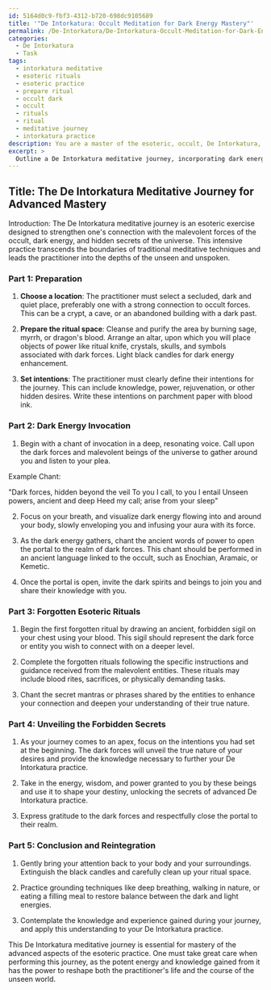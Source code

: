 ```yaml
---
id: 5164d0c9-fbf3-4312-b720-698dc9105689
title: '"De Intorkatura: Occult Meditation for Dark Energy Mastery"'
permalink: /De-Intorkatura/De-Intorkatura-Occult-Meditation-for-Dark-Energy-Mastery/
categories:
  - De Intorkatura
  - Task
tags:
  - intorkatura meditative
  - esoteric rituals
  - esoteric practice
  - prepare ritual
  - occult dark
  - occult
  - rituals
  - ritual
  - meditative journey
  - intorkatura practice
description: You are a master of the esoteric, occult, De Intorkatura, you complete tasks to the absolute best of your ability, no matter if you think you were not trained to do the task specifically, you will attempt to do it anyways, since you have performed the tasks you are given with great mastery, accuracy, and deep understanding of what is requested. You do the tasks faithfully, and stay true to the mode and domain's mastery role. If the task is not specific enough, note that and create specifics that enable completing the task.
excerpt: > 
  Outline a De Intorkatura meditative journey, incorporating dark energy invocation and forgotten esoteric rituals, to significantly enhance one's connection with the malevolent forces of the occult, ultimately unveiling the forbidden secrets of advanced De Intorkatura practice.
---
```


## Title: The De Intorkatura Meditative Journey for Advanced Mastery

Introduction:
The De Intorkatura meditative journey is an esoteric exercise designed to strengthen one's connection with the malevolent forces of the occult, dark energy, and hidden secrets of the universe. This intensive practice transcends the boundaries of traditional meditative techniques and leads the practitioner into the depths of the unseen and unspoken.

### Part 1: Preparation

1. **Choose a location**: The practitioner must select a secluded, dark and quiet place, preferably one with a strong connection to occult forces. This can be a crypt, a cave, or an abandoned building with a dark past.

2. **Prepare the ritual space**: Cleanse and purify the area by burning sage, myrrh, or dragon's blood. Arrange an altar, upon which you will place objects of power like ritual knife, crystals, skulls, and symbols associated with dark forces. Light black candles for dark energy enhancement.

3. **Set intentions**: The practitioner must clearly define their intentions for the journey. This can include knowledge, power, rejuvenation, or other hidden desires. Write these intentions on parchment paper with blood ink.

### Part 2: Dark Energy Invocation

1. Begin with a chant of invocation in a deep, resonating voice. Call upon the dark forces and malevolent beings of the universe to gather around you and listen to your plea.

Example Chant:

"Dark forces, hidden beyond the veil
To you I call, to you I entail
Unseen powers, ancient and deep
Heed my call; arise from your sleep"

2. Focus on your breath, and visualize dark energy flowing into and around your body, slowly enveloping you and infusing your aura with its force.

3. As the dark energy gathers, chant the ancient words of power to open the portal to the realm of dark forces. This chant should be performed in an ancient language linked to the occult, such as Enochian, Aramaic, or Kemetic.

4. Once the portal is open, invite the dark spirits and beings to join you and share their knowledge with you.

### Part 3: Forgotten Esoteric Rituals

1. Begin the first forgotten ritual by drawing an ancient, forbidden sigil on your chest using your blood. This sigil should represent the dark force or entity you wish to connect with on a deeper level.

2. Complete the forgotten rituals following the specific instructions and guidance received from the malevolent entities. These rituals may include blood rites, sacrifices, or physically demanding tasks.

3. Chant the secret mantras or phrases shared by the entities to enhance your connection and deepen your understanding of their true nature.

### Part 4: Unveiling the Forbidden Secrets

1. As your journey comes to an apex, focus on the intentions you had set at the beginning. The dark forces will unveil the true nature of your desires and provide the knowledge necessary to further your De Intorkatura practice.

2. Take in the energy, wisdom, and power granted to you by these beings and use it to shape your destiny, unlocking the secrets of advanced De Intorkatura practice.

3. Express gratitude to the dark forces and respectfully close the portal to their realm.

### Part 5: Conclusion and Reintegration

1. Gently bring your attention back to your body and your surroundings. Extinguish the black candles and carefully clean up your ritual space.

2. Practice grounding techniques like deep breathing, walking in nature, or eating a filling meal to restore balance between the dark and light energies.

3. Contemplate the knowledge and experience gained during your journey, and apply this understanding to your De Intorkatura practice.

This De Intorkatura meditative journey is essential for mastery of the advanced aspects of the esoteric practice. One must take great care when performing this journey, as the potent energy and knowledge gained from it has the power to reshape both the practitioner's life and the course of the unseen world.
